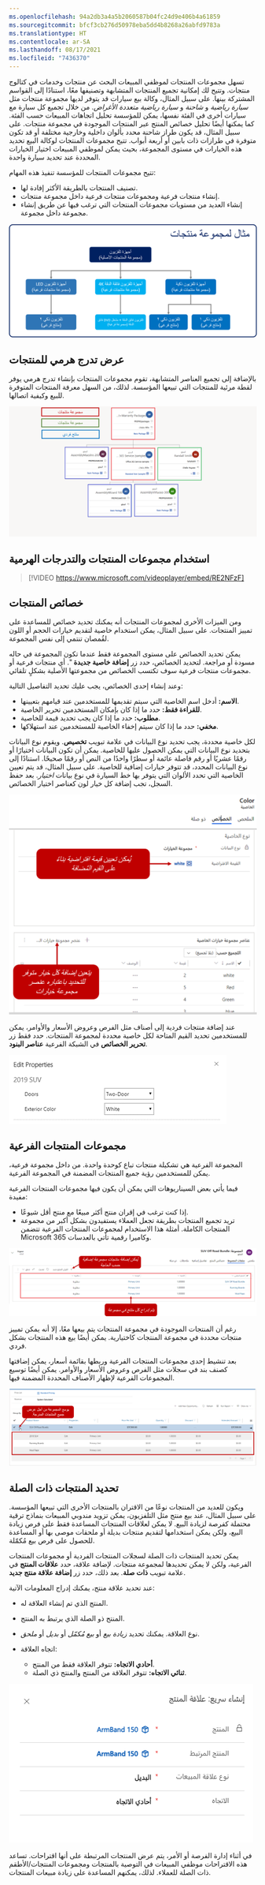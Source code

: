 ```yaml
---
ms.openlocfilehash: 94a2db3a4a5b2060587b04fc24d9e406b4a61859
ms.sourcegitcommit: bfcf3cb276d50978eba5dd4b8268a26abfd9783a
ms.translationtype: HT
ms.contentlocale: ar-SA
ms.lasthandoff: 08/17/2021
ms.locfileid: "7436370"
---
```

تسهل مجموعات المنتجات لموظفي المبيعات البحث عن منتجات وخدمات في كتالوج منتجات. وتتيح لك إمكانية تجميع المنتجات المتشابهة وتصنيفها معًا، استنادًا إلى القواسم المشتركة بينها. على سبيل المثال، وكالة بيع سيارات قد يتوفر لديها مجموعة منتجات مثل *سيارة رياضية* و *شاحنة* و *سيارة رياضية متعددة الأغراض*. من خلال تجميع كل سيارة مع سيارات أخرى في الفئة نفسها، يمكن للمؤسسة تحليل اتجاهات المبيعات حسب الفئة. كما يمكنها أيضًا تحليل خصائص المنتج عبر المنتجات الموجودة في مجموعة منتجات. على سبيل المثال، قد يكون طراز شاحنة محدد بألوان داخلية وخارجية مختلفة أو قد تكون متوفرة في طرازات ذات بابين أو أربعة أبواب. تتيح مجموعات المنتجات لوكالة البيع تحديد هذه الخيارات في مستوى المجموعة، بحيث يمكن لموظفي المبيعات اختيار الخيارات المحددة عند تحديد سيارة واحدة.

تتيح مجموعات المنتجات للمؤسسة تنفيذ هذه المهام:

- تصنيف المنتجات بالطريقة الأكثر إفادة لها.
- إنشاء منتجات فرعية ومجموعات منتجات فرعية داخل مجموعة منتجات.
- إنشاء العديد من مستويات مجموعات المنتجات التي ترغب فيها عن طريق إنشاء مجموعة داخل مجموعة.

![مثال لمجموعة منتجات. أجهزة التلفزيون (مجموعة المنتجات الأصلية) فوق أجهزة التلفزيون الذكية وأجهزة التلفزيون فائقة الدقة 4K وأجهزة التلفزيون LED(مجموعات المنتجات الفرعية). كل مجموعة المنتجات تتضمن واحدًا أو أكثر من المنتجات الفرعية أو مجموعات المنتجات الفرعية الموجودة أدناها.](../media/PC-Unit4-1.png)

## <a name="viewing-a-product-hierarchy"></a>عرض تدرج هرمي للمنتجات

بالإضافة إلى تجميع العناصر المتشابهة، تقوم مجموعات المنتجات بإنشاء تدرج هرمي يوفر لقطة مرئية للمنتجات التي تبيعها المؤسسة. لذلك، من السهل معرفة المنتجات المتوفرة للبيع وكيفية اتصالها.

![تدرج هرمي للمنتجات مع مجموعات المنتجات باللون الأحمر ومجموعات المنتجات الفرعية باللون الأخضر والمنتجات الفردية باللون الأزرق.](../media/PC-Unit4-2.png)

## <a name="using-product-families-and-hierarchies"></a>استخدام مجموعات المنتجات والتدرجات الهرمية

> [!VIDEO https://www.microsoft.com/videoplayer/embed/RE2NFzF]

## <a name="product-properties"></a>خصائص المنتجات

ومن الميزات الأخرى لمجموعات المنتجات أنه يمكنك تحديد خصائص للمساعدة على تمييز المنتجات. على سبيل المثال، يمكن استخدام خاصية لتقديم خيارات الحجم أو اللون لقُمصان تنتمي إلى نفس المجموعة.

يمكن تحديد الخصائص على مستوى المجموعة فقط عندما تكون المجموعة في حاله مسودة أو مراجعة. لتحديد الخصائص، حدد زر **إضافة خاصية جديدة** ". أي منتجات فرعية أو مجموعات منتجات فرعية سوف تكتسب الخصائص من مجموعتها الأصلية بشكلٍ تلقائي.

وعند إنشاء إحدى الخصائص، يجب عليك تحديد التفاصيل التالية:

- **الاسم:** أدخل اسم الخاصية التي سيتم تقديمها للمستخدمين عند قيامهم بتعيينها.
- **للقراءة فقط:** حدد ما إذا كان بإمكان المستخدمين تحرير الخاصية.
- **مطلوب:** حدد ما إذا كان يجب تحديد قيمة للخاصية.
- **مخفي:** حدد ما إذا كان سيتم إخفاء الخاصية للمستخدمين عند استهلاكها.

لكل خاصية محددة، يجب تحديد نوع البيانات في علامة تبويب **تخصيص**. ويقوم نوع البيانات بتحديد نوع البيانات التي يمكن الحصول عليها للخاصية. يمكن أن تكون البيانات اختيارًا أو رقمًا عشريًا أو رقم فاصلة عائمة أو سطرًا واحدًا من النص أو رقمًا صحيحًا. استنادًا إلى نوع البيانات المحدد، قد تتوفر خيارات إضافية للخاصية. على سبيل المثال، قد يتم تعيين الخاصية التي تحدد الألوان التي يتوفر بها خط السيارة في نوع بيانات *اختيار*. بعد حفظ السجل، تجب إضافة كل خيار لون كعناصر اختيار الخصائص.

![نوع البيانات. يُمكن تعيين قيمة افتراضية بناءً على القيم المُضافة. تجب إضافة كل خيار متوفر للتحديد باعتباره عنصر اختيار.](../media/PC-Unit4-3.png)

عند إضافة منتجات فردية إلى أصناف مثل الفرص وعروض الأسعار والأوامر، يمكن للمستخدمين تحديد القيم المتاحة لكل خاصية محددة لمجموعة المنتجات. حدد فقط زر **تحرير الخصائص** في الشبكة الفرعية **عناصر البنود**.

![مربع حوار "تحرير الخصائص" لسيارة رياضية متعددة الأغراض لعام 2019 مع خيارات لون الأبواب والجزء الخارجي.](../media/PC-Unit4-4.png)

## <a name="product-bundles"></a>مجموعات المنتجات الفرعية

المجموعة الفرعية هي تشكيلة منتجات تباع كوحدة واحدة. من داخل مجموعة فرعية، يمكن للمستخدمين رؤية جميع المنتجات المضمنة في المجموعة الفرعية.

فيما يأتي بعض السيناريوهات التي يمكن أن يكون فيها مجموعات المنتجات الفرعية مفيدة:
- إذا كنت ترغب في إقران منتج أكثر مبيعًا مع منتج أقل شيوعًا.
- تريد تجميع المنتجات بطريقة تجعل العملاء يستفيدون بشكل أكبر من مجموعة المنتجات الكاملة. أمثلة هذا الاستخدام لمجموعات المنتجات الفرعية تتضمن Microsoft 365 وكاميرا رقمية تأتي بالعدسات.

![مجموعة المنتجات. يُمكن إضافة منتجات مجموعة إضافية حسب الحاجة. تعرض القائمة كل منتج مضمن في المجموعة الفرعية.](../media/PC-Unit4-5.png)

رغم أن المنتجات الموجودة في مجموعة المنتجات يتم بيعها معًا، إلا أنه يمكن تمييز منتجات محددة في مجموعة المنتجات كاختيارية. يمكن أيضًا بيع هذه المنتجات بشكل فردي.

بعد تنشيط إحدى مجموعات المنتجات الفرعية وربطها بقائمة أسعار، يمكن إضافتها كصنف بند في سجلات مثل الفرص وعروض الأسعار والأوامر. يمكن أيضًا توسيع المجموعات الفرعية لإظهار الأصناف المحددة المضمنة فيها.

![توسيع مجموعة المنتجات الفرعية لعرض جميع المنتجات المضمنة.](../media/PC-Unit4-6.png)

## <a name="defining-related-products"></a>تحديد المنتجات ذات الصلة

ويكون للعديد من المنتجات نوعًا من الاقتران بالمنتجات الأخرى التي تبيعها المؤسسة. على سبيل المثال، عند بيع منتج مثل التلفزيون، يمكن تزويد مندوبي المبيعات بنماذج ترقية محتملة كفرصة لزيادة البيع. لا يمكن لعلاقات المنتجات المساعدة فقط على فرص زيادة البيع، ولكن يمكن استخدامها لتقديم منتجات بديلة أو ملحقات موصى بها أو المساعدة للحصول على فرص بيع مُكمّلة.

يمكن تحديد المنتجات ذات الصلة لسجلات المنتجات الفردية أو مجموعات المنتجات الفرعية، ولكن لا يمكن تحديدها لمجموعة منتجات. لإضافة علاقة، حدد **علاقات المنتج** في علامة تبويب **ذات صلة**. بعد ذلك، حدد زر **إضافة علاقة منتج جديد**.

عند تحديد علاقة منتج، يمكنك إدراج المعلومات الآتية:

- المنتج الذي تم إنشاء العلاقة له.
- المنتج ذو الصلة الذي يرتبط به المنتج.
- نوع العلاقة. يمكنك تحديد *زيادة بيع*  أو *بيع مُكمّل* أو *بديل* أو *ملحق*.
- اتجاه العلاقة:

    - **أحادي الاتجاه:** تتوفر العلاقة فقط من المنتج.
    - **ثنائي الاتجاه:** تتوفر العلاقة من المنتج والمنتج ذي الصلة.

![مربع حوار إنشاء سريع: علاقة المنتج.](../media/PC-Unit4-7.png)

في أثناء إدارة الفرصة أو الأمر، يتم عرض المنتجات المرتبطة على أنها اقتراحات. تساعد هذه الاقتراحات موظفي المبيعات في التوصية بالمنتجات ومجموعات المنتجات/الأطقم ذات الصلة للعملاء. لذلك، يمكنهم المساعدة على زيادة مبيعات المنتجات.
